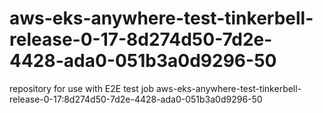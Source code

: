 # aws-eks-anywhere-test-tinkerbell-release-0-17-8d274d50-7d2e-4428-ada0-051b3a0d9296-50
repository for use with E2E test job aws-eks-anywhere-test-tinkerbell-release-0-17:8d274d50-7d2e-4428-ada0-051b3a0d9296-50
